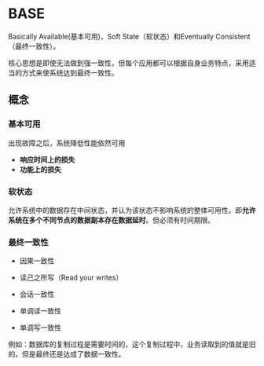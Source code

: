 # BASE

Basically Available(基本可用)，Soft State（软状态）和Eventually Consistent（最终一致性）。

核心思想是即使无法做到强一致性，但每个应用都可以根据自身业务特点，采用适当的方式来使系统达到最终一致性。

## 概念
### 基本可用

出现故障之后，系统降低性能依然可用

- **响应时间上的损失**
- **功能上的损失**

### 软状态

允许系统中的数据存在中间状态，并认为该状态不影响系统的整体可用性。即**允许系统在多个不同节点的数据副本存在数据延时**。但必须有时间期限。

###  最终一致性

- 因果一致性

- 读己之所写（Read your writes）

- 会话一致性

- 单调读一致性
- 单调写一致性

例如：数据库的复制过程是需要时间的，这个复制过程中，业务读取到的值就是旧的。但是最终还是达成了数据一致性。